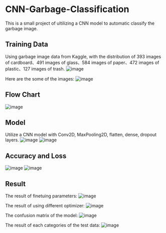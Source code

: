# CNN-Garbage-Classification
This is a small project of ultilizing a CNN model to automatic classify the garbage image.

## Training Data
Using garbage image data from Kaggle, with the distribution of 393 images of cardboard、491 images of glass、584 images of paper、472 images of plastic、127 images of trash.
![image](https://github.com/timmy168/CNN-Garbage-Classification/blob/main/Picture/garbage_distribution.png)

Here are the some of the images:
![image](https://github.com/timmy168/CNN-Garbage-Classification/blob/main/Picture/picture.png)

## Flow Chart
![image](https://github.com/timmy168/CNN-Garbage-Classification/blob/main/Picture/system.png)

## Model
Utilize a CNN model with Conv2D, MaxPooling2D, flatten, dense, dropout layers.
![image](https://github.com/timmy168/CNN-Garbage-Classification/blob/main/Picture/model_visual.png)
![image](https://github.com/timmy168/CNN-Garbage-Classification/blob/main/Picture/model_vector.png)

## Accuracy and Loss
![image](https://github.com/timmy168/CNN-Garbage-Classification/blob/main/Picture/accuracy.png)
![image](https://github.com/timmy168/CNN-Garbage-Classification/blob/main/Picture/loss.png)

## Result
The result of finetuing parameters:
![image](https://github.com/timmy168/CNN-Garbage-Classification/blob/main/Picture/result.png)

The result of using different optimizer:
![image](https://github.com/timmy168/CNN-Garbage-Classification/blob/main/Picture/result_2.png)

The confusion matrix of the model:
![image](https://github.com/timmy168/CNN-Garbage-Classification/blob/main/Picture/confusion_matrix.png)

The result of each categories of the test data:
![image](https://github.com/timmy168/CNN-Garbage-Classification/blob/main/Picture/predict.png)
